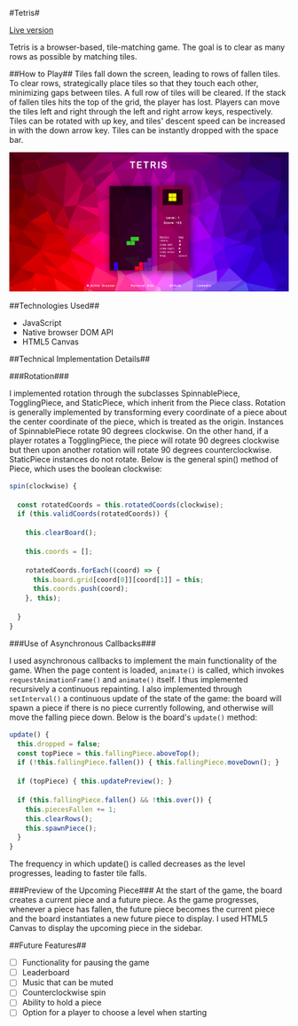 #Tetris#

[Live version][live]

[live]: http://avitaldrucker.com/Tetris/

Tetris is a browser-based, tile-matching game. The goal is to clear as many rows as possible by matching tiles.

##How to Play##
Tiles fall down the screen, leading to rows of fallen tiles. To clear rows, strategically place tiles so that they touch each other, minimizing gaps between tiles. A full row of tiles will be cleared. If the stack of fallen tiles hits the top of the grid, the player has lost. Players can move the tiles left and right through the left and right arrow keys, respectively. Tiles can be rotated with up key, and tiles' descent speed can be increased in with the down arrow key. Tiles can be instantly dropped with the space bar.

![Tetris](/assets/tetris.png)

##Technologies Used##
* JavaScript
* Native browser DOM API
* HTML5 Canvas

##Technical Implementation Details##

###Rotation###

I implemented rotation through the subclasses SpinnablePiece, TogglingPiece, and StaticPiece, which inherit from the Piece class. Rotation is generally implemented by transforming every coordinate of a piece about the center coordinate of the piece, which is treated as the origin. Instances of SpinnablePiece rotate 90 degrees clockwise. On the other hand, if a player rotates a TogglingPiece, the piece will rotate 90 degrees clockwise but then upon another rotation will rotate 90 degrees counterclockwise. StaticPiece instances do not rotate. Below is the general spin() method of Piece, which uses the boolean clockwise:

```javascript
spin(clockwise) {

  const rotatedCoords = this.rotatedCoords(clockwise);
  if (this.validCoords(rotatedCoords)) {

    this.clearBoard();

    this.coords = [];

    rotatedCoords.forEach((coord) => {
      this.board.grid[coord[0]][coord[1]] = this;
      this.coords.push(coord);
    }, this);

  }
}
```
###Use of Asynchronous Callbacks###

I used asynchronous callbacks to implement the main functionality of the game. When the page content is loaded, `animate()` is called, which invokes `requestAnimationFrame()` and `animate()` itself. I thus implemented recursively a continuous repainting. I also implemented through `setInterval()` a continuous update of the state of the game: the board will spawn a piece if there is no piece currently following, and otherwise will move the falling piece down. Below is the board's `update()` method:

```javascript
update() {
  this.dropped = false;
  const topPiece = this.fallingPiece.aboveTop();
  if (!this.fallingPiece.fallen()) { this.fallingPiece.moveDown(); }

  if (topPiece) { this.updatePreview(); }

  if (this.fallingPiece.fallen() && !this.over()) {
    this.piecesFallen += 1;
    this.clearRows();
    this.spawnPiece();
  }
}
```

The frequency in which update() is called decreases as the level progresses, leading to faster tile falls.

###Preview of the Upcoming Piece###
At the start of the game, the board creates a current piece and a future piece. As the game progresses, whenever a piece has fallen, the future piece becomes the current piece and the board instantiates a new future piece to display. I used HTML5 Canvas to display the upcoming piece in the sidebar.

##Future Features##
- [ ] Functionality for pausing the game
- [ ] Leaderboard
- [ ] Music that can be muted
- [ ] Counterclockwise spin
- [ ] Ability to hold a piece
- [ ] Option for a player to choose a level when starting
